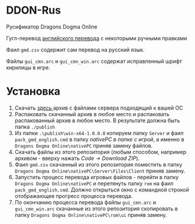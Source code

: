 # DDON-Rus
Русификатор Dragons Dogma Online

Гугл-перевод [английского перевода](https://github.com/Sapphiratelaemara/DDON-translation) с некоторыми ручными правками 

Фаил `gmd.csv` содержит сам перевод на русский язык.

Файлы `gui_cmn.arc` и `gui_cmn_win.arc` содержат исправленный шрифт кирилицы в игре.

# Установка
1. Скачать [здесь ](https://github.com/sebastian-heinz/Arrowgene.DragonsDogmaOnline/releases)архив с файлами сервера подходящий к вашей ОС
2. Распаковать скачанный архив в любое место и распаковать распакованный архив в любое место. В результате должна быть папка `./publish`
3. Из папки `.\publish\win-x64-1.0.0.0` копируем папку `Server` и фаил `pack_gmd_english.cmd` в папку *nativePC в папке с игрой*, а именно в  `Dragons Dogma Online\nativePC` приняв замену файлов.
4. Скачать файлы из этого репозитория (любым способом, например архивом - вверху нажать *Code -> Download ZIP*).
5. Фаил `gmd.csv` скачанный из этого репозитория поместить в папку `Dragons Dogma Online\nativePC\Server\Files\Client` приняв замену.
6. Запустить процесс перевода игровых файлов - перейти в папку `Dragons Dogma Online\nativePC` и перетянуть папку `rom` на фаил `pack_gmd_english.cmd`. Должно открыться окно с командной строкой отображающее прогресс процесса перевода.
7. По окончанию процесса перевода файлы `gui_cmn.arc` и `gui_cmn_win.arc` скачанные из этого репозитория скопировать в папку `Dragons Dogma Online\nativePC\rom\ui` приняв замену.
